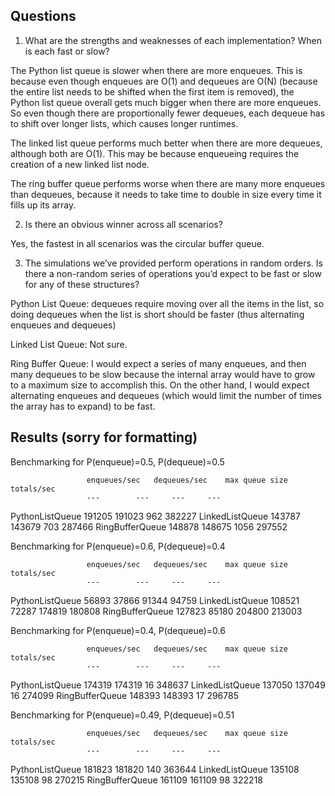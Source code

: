 ## Questions
1. What are the strengths and weaknesses of each implementation? When is each fast or slow?

  The Python list queue is slower when there are more enqueues. This is because even though enqueues are O(1) and dequeues are O(N) (because the entire list needs to be shifted when the first item is removed), the Python list queue overall gets much bigger when there are more enqueues. So even though there are proportionally fewer dequeues, each dequeue has to shift over longer lists, which causes longer runtimes.

  The linked list queue performs much better when there are more dequeues, although both are O(1). This may be because enqueueing requires the creation of a new linked list node.

  The ring buffer queue performs worse when there are many more enqueues than dequeues, because it needs to take time to double in size every time it fills up its array.

2. Is there an obvious winner across all scenarios?

  Yes, the fastest in all scenarios was the circular buffer queue.

3. The simulations we’ve provided perform operations in random orders. Is there a non-random series of operations you’d expect to be fast or slow for any of these structures?

  Python List Queue: dequeues require moving over all the items in the list, so doing dequeues when the list is short should be faster (thus alternating enqueues and dequeues)

  Linked List Queue: Not sure.

  Ring Buffer Queue: I would expect a series of many enqueues, and then many dequeues to be slow because the internal array would have to grow to a maximum size to accomplish this. On the other hand, I would expect alternating enqueues and dequeues (which would limit the number of times the array has to expand) to be fast.



## Results (sorry for formatting)
Benchmarking for P(enqueue)=0.5, P(dequeue)=0.5

                     enqueues/sec	dequeues/sec	max queue size	totals/sec
                     ---		---		---		---
PythonListQueue      191205		191023		962		382227
LinkedListQueue      143787		143679		703		287466
RingBufferQueue      148878		148675		1056		297552

Benchmarking for P(enqueue)=0.6, P(dequeue)=0.4

                     enqueues/sec	dequeues/sec	max queue size	totals/sec
                     ---		---		---		---
PythonListQueue      56893		37866		91344		94759
LinkedListQueue      108521		72287		174819		180808
RingBufferQueue      127823		85180		204800		213003

Benchmarking for P(enqueue)=0.4, P(dequeue)=0.6

                     enqueues/sec	dequeues/sec	max queue size	totals/sec
                     ---		---		---		---
PythonListQueue      174319		174319		16		348637
LinkedListQueue      137050		137049		16		274099
RingBufferQueue      148393		148393		17		296785

Benchmarking for P(enqueue)=0.49, P(dequeue)=0.51

                     enqueues/sec	dequeues/sec	max queue size	totals/sec
                     ---		---		---		---
PythonListQueue      181823		181820		140		363644
LinkedListQueue      135108		135108		98		270215
RingBufferQueue      161109		161109		98		322218
